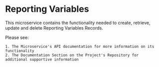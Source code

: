 # Reporting Variables

This microservice contains the functionality needed to create, retrieve, update and delete Reporting Variables Records.

Please see:

    1. The Microservice's API documentation for more information on its functionality
    2. The Documentation Section on the Project's Repository for additional supportive information



